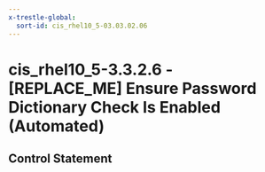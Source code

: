 ```yaml
---
x-trestle-global:
  sort-id: cis_rhel10_5-03.03.02.06
---
```


# cis_rhel10_5-3.3.2.6 - \[REPLACE_ME\] Ensure Password Dictionary Check Is Enabled (Automated)

## Control Statement
